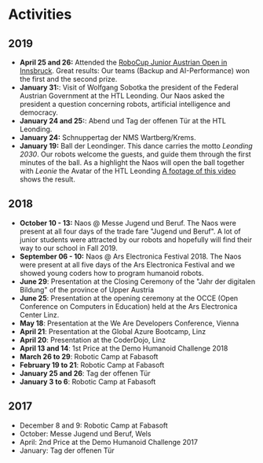 # Activities
## 2019
- **April 25 and 26:** Attended the [RoboCup Junior Austrian Open in Innsbruck](http://rcj.at). Great results: Our teams (Backup and AI-Performance) won the first and the second prize. 
- **January 31:**: Visit of Wolfgang Sobotka the president of the Federal Austrian Government at the HTL Leonding. Our Naos asked the president a question concerning robots, artificial intelligence and democracy.
- **January 24 and 25:**: Abend und Tag der offenen Tür at the HTL Leonding.
- **January 24:** Schnuppertag der NMS Wartberg/Krems.
- **January 19:** Ball der Leondinger. This dance carries the motto *Leonding 2030*. Our robots welcome the guests, and guide them through the first minutes of the ball. As a highlight the Naos will open the ball together with *Leonie* the Avatar of the HTL Leonding [A footage of this video](https://www.youtube.com/watch?v=YBva_K3JlfY&feature=youtu.be) shows the result.
## 2018
- **October 10 - 13:** Naos @ Messe Jugend und Beruf. The Naos were present at all four days of the trade fare "Jugend und Beruf". A lot of junior students were attracted by our robots and hopefully will find their way to our school in Fall 2019.
- **September 06 - 10:** Naos @ Ars Electronica Festival 2018. The Naos were present at all five days of the Ars Electronica Festival and we showed young coders how to program humanoid robots.
- **June 29**: Presentation at the Closing Ceremony of the "Jahr der digitalen Bildung" of the province of Upper Austria
- **June 25**: Presentation at the opening ceremony at the OCCE (Open Conference on Computers in Education) held at the Ars Electronica Center Linz.
- **May 18**: Presentation at the We Are Developers Conference, Vienna
- **April 21**: Presentation at the Global Azure Bootcamp, Linz
- **April 20**: Presentation at the CoderDojo, Linz
- **April 13 and 14**: 1st Price at the Demo Humanoid Challenge 2018
- **March 26 to 29**: Robotic Camp at Fabasoft
- **February 19 to 21**: Robotic Camp at Fabasoft
- **January 25 and 26**: Tag der offenen Tür
- **January 3 to 6**: Robotic Camp at Fabasoft

## 2017
- December 8 and 9: Robotic Camp at Fabasoft
- October: Messe Jugend und Beruf, Wels
- April: 2nd Price at the Demo Humanoid Challenge 2017
- January: Tag der offenen Tür
